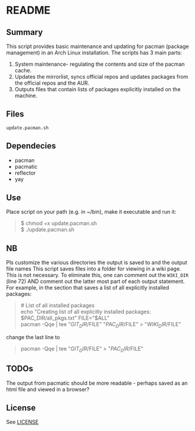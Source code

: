 # README


## Summary
This script provides basic maintenance and updating for pacman (package management) in an Arch Linux installation.  The scripts has 3 main parts:
1. System maintenance- regulating the contents and size of the pacman cache.
2. Updates the mirrorlist, syncs official repos and updates packages from the official repos and the AUR.
3. Outputs files that contain lists of packages explicitly installed on the machine.



## Files
```update.pacman.sh```



## Dependecies
* pacman
* pacmatic
* reflector
* yay



## Use
Place script on your path (e.g. in ~/bin), make it executable and run it:
>$ chmod +x  update.pacman.sh  
>$ ./update.pacman.sh



## NB
Pls customize the various directories the output is saved to and the output file names
This script saves files into a folder for viewing in a wiki page. This is not necessary.
To eliminate this, one can comment out the ```WIKI_DIR``` (line 72) AND comment out the latter most part of each output statement.
For example, in the section that saves a list of all explicitly installed packages:
>\# List of all installed packages  
>echo "Creating list of all explicitly installed packages: $PAC_DIR/all_pkgs.txt"  
>FILE="$ALL"  
>pacman -Qqe | tee "$GIT_DIR/$FILE" "$PAC_DIR/$FILE" > "$WIKI_DIR/$FILE"  

change the last line to  
>pacman -Qqe | tee "$GIT_DIR/$FILE" > "$PAC_DIR/$FILE"



## TODOs
The output from pacmatic should be more readable - perhaps saved as an html file and viewed in a browser?



## License
See [LICENSE](LICENSE.md)
